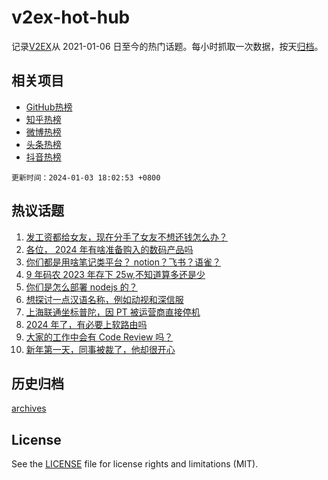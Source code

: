 # v2ex-hot-hub

 记录[V2EX](https://www.v2ex.com/)从 2021-01-06 日至今的热门话题。每小时抓取一次数据，按天[归档](archives)。
 
 ## 相关项目

- [GitHub热榜](https://github.com/it985/github-hot-hub)
- [知乎热榜](https://github.com/it985/zhihu-hot-hub)
- [微博热榜](https://github.com/it985/weibo-hot-hub)
- [头条热榜](https://github.com/it985/toutiao-hot-hub)
- [抖音热榜](https://github.com/it985/douyin-hot-hub)


 `更新时间：2024-01-03 18:02:53 +0800`

## 热议话题

1. [发工资都给女友，现在分手了女友不想还钱怎么办？](https://www.v2ex.com/t/1005356)
1. [各位， 2024 年有啥准备购入的数码产品吗](https://www.v2ex.com/t/1005346)
1. [你们都是用啥笔记类平台？ notion？飞书？语雀？](https://www.v2ex.com/t/1005393)
1. [9 年码农 2023 年存下 25w,不知道算多还是少](https://www.v2ex.com/t/1005287)
1. [你们是怎么部署 nodejs 的？](https://www.v2ex.com/t/1005371)
1. [想探讨一点汉语名称，例如动视和深信服](https://www.v2ex.com/t/1005330)
1. [上海联通坐标普陀，因 PT 被运营商直接停机](https://www.v2ex.com/t/1005459)
1. [2024 年了，有必要上软路由吗](https://www.v2ex.com/t/1005335)
1. [大家的工作中会有 Code Review 吗？](https://www.v2ex.com/t/1005441)
1. [新年第一天，同事被裁了，他却很开心](https://www.v2ex.com/t/1005355)

## 历史归档

[archives](archives)

## License

See the [LICENSE](LICENSE) file for license rights and limitations (MIT).
